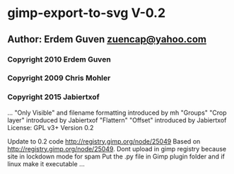 # gimp-export-to-svg V-0.2
## Author: Erdem Guven <zuencap@yahoo.com>
### Copyright 2010 Erdem Guven
### Copyright 2009 Chris Mohler
### Copyright 2015 Jabiertxof
...
"Only Visible" and filename formatting introduced by mh
"Groups" "Crop layer" introduced by Jabiertxof
"Flattern" "Offset" introduced by Jabiertxof
License: GPL v3+
Version 0.2

Update to 0.2 code http://registry.gimp.org/node/25049
Based on  http://registry.gimp.org/node/25049. 
Dont upload in gimp registry because site in lockdown mode for spam
Put the .py file in Gimp plugin folder and if linux make it executable
...
